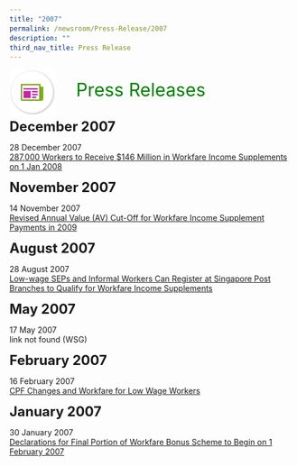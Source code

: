 ```yaml
---
title: "2007"
permalink: /newsroom/Press-Release/2007
description: ""
third_nav_title: Press Release
---
```

<img align="left"
src="/images/icons/ico_media_articles.png"
class="PressReleaseIcon">
<br>
<font align="center" color="green"
size="+3">&nbsp;&nbsp;&nbsp;&nbsp;Press Releases</font><br><br>

<font size="+2"><b>December 2007</b></font><br>

28 December 2007<br>
[287,000 Workers to Receive $146 Million in Workfare Income Supplements on 1 Jan 2008](https://www.mom.gov.sg/newsroom/press-releases/2007/287000-workers-to-receive-146-million-in-workfare-income-supplements-on-1-jan-2008)

<font size="+2"><b>November 2007</b></font><br>

14 November 2007<br>
[Revised Annual Value (AV) Cut-Off for Workfare Income Supplement Payments in 2009](https://www.mom.gov.sg/newsroom/press-releases/2007/revised-annual-value-av-cutoff-for-workfare-income-supplement-payments-in-2009)

<font size="+2"><b>August 2007</b></font><br>

28 August 2007<br>
[Low-wage SEPs and Informal Workers Can Register at Singapore Post Branches to Qualify for Workfare Income Supplements](https://www.mom.gov.sg/newsroom/press-releases/2007/low-wage-seps-and-informal-workers-can-register-at-singapore-post-branches-to-qualify-for-workfare-income-supplements)

<font size="+2"><b>May 2007</b></font><br>

17 May 2007<br>
link not found (WSG)

<font size="+2"><b>February 2007</b></font><br>

16 February 2007<br>
[CPF Changes and Workfare for Low Wage Workers](https://www.mom.gov.sg/newsroom/press-releases/2007/cpf-changes-and-workfare-for-low-wage-workers)

<font size="+2"><b>January 2007</b></font><br>

30 January 2007<br>
[Declarations for Final Portion of Workfare Bonus Scheme to Begin on 1 February 2007](https://www.mom.gov.sg/newsroom/press-releases/2007/declarations-for-final-portion-of-workfare-bonus-scheme-to-begin-on-1-february-2007)